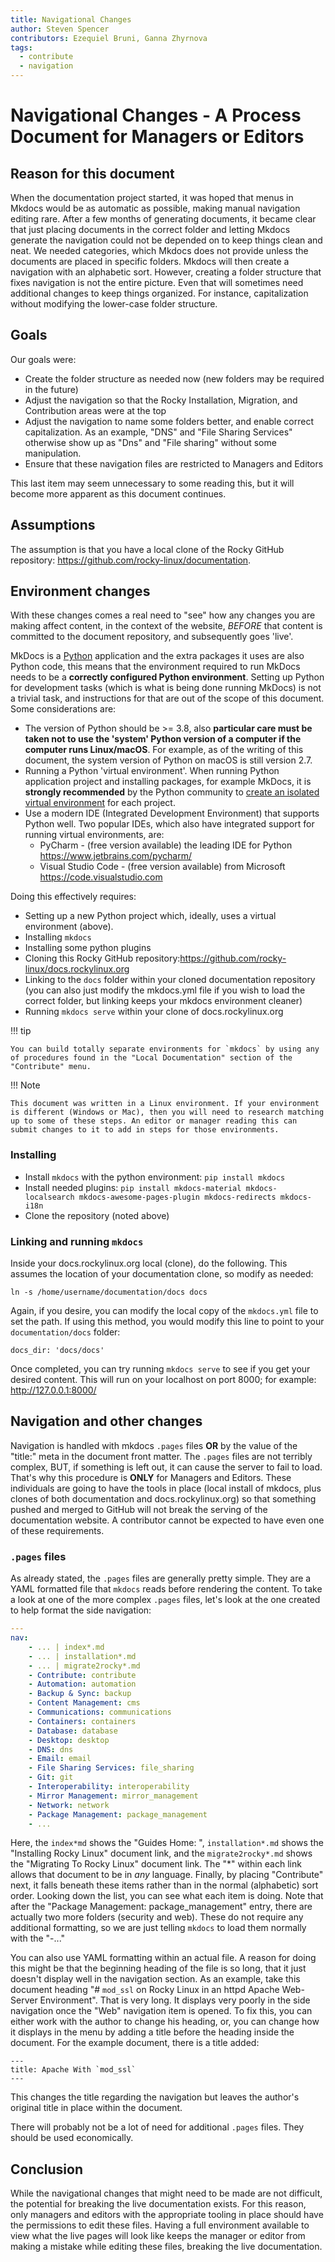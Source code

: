 ```yaml
---
title: Navigational Changes
author: Steven Spencer
contributors: Ezequiel Bruni, Ganna Zhyrnova
tags:
  - contribute
  - navigation
---
```


# Navigational Changes - A Process Document for Managers or Editors

## Reason for this document

When the documentation project started, it was hoped that menus in Mkdocs would be as automatic as possible, making manual navigation editing rare. After a few months of generating documents, it became clear that just placing documents in the correct folder and letting Mkdocs generate the navigation could not be depended on to keep things clean and neat. We needed categories, which Mkdocs does not provide unless the documents are placed in specific folders. Mkdocs will then create a navigation with an alphabetic sort. However, creating a folder structure that fixes navigation is not the entire picture. Even that will sometimes need additional changes to keep things organized. For instance, capitalization without modifying the lower-case folder structure.

## Goals

Our goals were:

- Create the folder structure as needed now (new folders may be required in the future)
- Adjust the navigation so that the Rocky Installation, Migration, and Contribution areas were at the top
- Adjust the navigation to name some folders better, and enable correct capitalization. As an example, "DNS" and "File Sharing Services" otherwise show up as "Dns" and "File sharing" without some manipulation.
- Ensure that these navigation files are restricted to Managers and Editors

This last item may seem unnecessary to some reading this, but it will become more apparent as this document continues.

## Assumptions

The assumption is that you have a local clone of the Rocky GitHub repository: <https://github.com/rocky-linux/documentation>.

## Environment changes

With these changes comes a real need to "see" how any changes you are making affect content, in the context of the website, *BEFORE* that content is committed to the document repository, and subsequently goes 'live'.

MkDocs is a [Python](https://www.python.org) application and the extra packages it uses are also Python code, this means that the environment required to run MkDocs needs to be a **correctly configured Python environment**. Setting up Python for development tasks (which is what is being done running MkDocs) is not a trivial task, and instructions for that are out of the scope of this document. Some considerations are:

- The version of Python should be >= 3.8, also **particular care must be taken not to use the 'system' Python version of a computer if the computer runs Linux/macOS**. For example, as of the writing of this document, the system version of Python on macOS is still version 2.7.
- Running a Python 'virtual environment'. When running Python application project and installing packages, for example MkDocs, it is **strongly recommended** by the Python community to [create an isolated virtual environment](https://realpython.com/python-virtual-environments-a-primer/) for each project.
- Use a modern IDE (Integrated Development Environment) that supports Python well. Two popular IDEs, which also have integrated support for running virtual environments, are:
    - PyCharm - (free version available) the leading IDE for Python <https://www.jetbrains.com/pycharm/>
    - Visual Studio Code - (free version available) from Microsoft <https://code.visualstudio.com>

Doing this effectively requires:

- Setting up a new Python project which, ideally, uses a virtual environment (above).
- Installing `mkdocs`
- Installing some python plugins
- Cloning this Rocky GitHub repository:<https://github.com/rocky-linux/docs.rockylinux.org>
- Linking to the `docs` folder within your cloned documentation repository (you can also just modify the mkdocs.yml file if you wish to load the correct folder, but linking keeps your mkdocs environment cleaner)
- Running `mkdocs serve` within your clone of docs.rockylinux.org

!!! tip

    You can build totally separate environments for `mkdocs` by using any of procedures found in the "Local Documentation" section of the "Contribute" menu.

!!! Note

    This document was written in a Linux environment. If your environment is different (Windows or Mac), then you will need to research matching up to some of these steps. An editor or manager reading this can submit changes to it to add in steps for those environments.

### Installing

- Install `mkdocs` with the python environment: `pip install mkdocs`
- Install needed plugins:  `pip install mkdocs-material mkdocs-localsearch mkdocs-awesome-pages-plugin mkdocs-redirects mkdocs-i18n`
- Clone the repository (noted above)

### Linking and running `mkdocs`

Inside your docs.rockylinux.org local (clone), do the following. This assumes the location of your documentation clone, so modify as needed:

`ln -s /home/username/documentation/docs docs`

Again, if you desire, you can modify the local copy of the `mkdocs.yml` file to set the path. If using this method, you would modify this line to point to your `documentation/docs` folder:

```text
docs_dir: 'docs/docs'
```

Once completed, you can try running `mkdocs serve` to see if you get your desired content. This will run on your localhost on port 8000; for example: <http://127.0.0.1:8000/>

## Navigation and other changes

Navigation is handled with mkdocs `.pages` files **OR** by the value of the "title:" meta in the document front matter. The `.pages` files are not terribly complex, BUT, if something is left out, it can cause the server to fail to load. That's why this procedure is **ONLY** for Managers and Editors. These individuals are going to have the tools in place (local install of mkdocs, plus clones of both documentation and docs.rockylinux.org) so that something pushed and merged to GitHub will not break the serving of the documentation website. A contributor cannot be expected to have even one of these requirements.

### `.pages` files

As already stated, the `.pages` files are generally pretty simple. They are a YAML formatted file that `mkdocs` reads before rendering the content. To take a look at one of the more complex `.pages` files, let's look at the one created to help format the side navigation:

```yaml
---
nav:
    - ... | index*.md
    - ... | installation*.md
    - ... | migrate2rocky*.md
    - Contribute: contribute
    - Automation: automation
    - Backup & Sync: backup
    - Content Management: cms
    - Communications: communications
    - Containers: containers
    - Database: database
    - Desktop: desktop
    - DNS: dns
    - Email: email
    - File Sharing Services: file_sharing
    - Git: git
    - Interoperability: interoperability
    - Mirror Management: mirror_management
    - Network: network
    - Package Management: package_management
    - ...
```

Here, the `index*md` shows the "Guides Home: ", `installation*.md` shows the "Installing Rocky Linux" document link, and the `migrate2rocky*.md` shows the "Migrating To Rocky Linux" document link. The "*" within each link allows that document to be in *any* language. Finally, by placing "Contribute" next, it falls beneath these items rather than in the normal (alphabetic) sort order. Looking down the list, you can see what each item is doing. Note that after the "Package Management: package_management" entry, there are actually two more folders (security and web). These do not require any additional formatting, so we are just telling `mkdocs` to load them normally with the "-..."

You can also use YAML formatting within an actual file. A reason for doing this might be that the beginning heading of the file is so long, that it just doesn't display well in the navigation section.  As an example, take this document heading "# `mod_ssl` on Rocky Linux in an httpd Apache Web-Server Environment". That is very long. It displays very poorly in the side navigation once the "Web" navigation item is opened. To fix this, you can either work with the author to change his heading, or, you can change how it displays in the menu by adding a title before the heading inside the document. For the example document, there is a title added:

```text
---
title: Apache With `mod_ssl`
---
```

This changes the title regarding the navigation but leaves the author's original title in place within the document.

There will probably not be a lot of need for additional `.pages` files. They should be used economically.

## Conclusion

While the navigational changes that might need to be made are not difficult, the potential for breaking the live documentation exists. For this reason, only managers and editors with the appropriate tooling in place should have the permissions to edit these files. Having a full environment available to view what the live pages will look like keeps the manager or editor from making a mistake while editing these files, breaking the live documentation.
